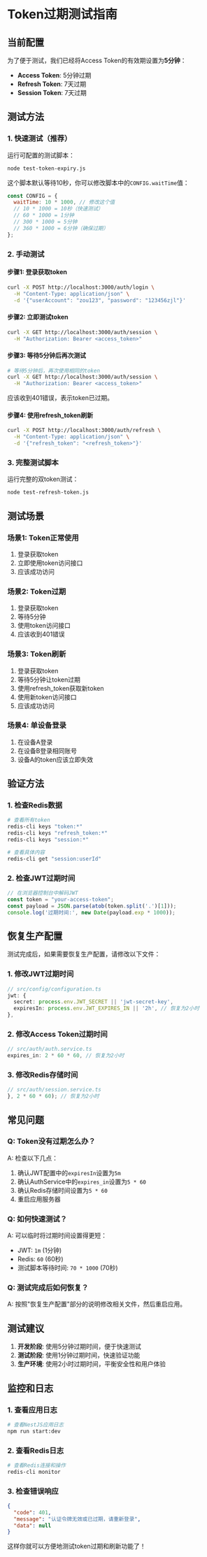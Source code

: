 # Token过期测试指南

## 当前配置

为了便于测试，我们已经将Access Token的有效期设置为**5分钟**：

- **Access Token**: 5分钟过期
- **Refresh Token**: 7天过期
- **Session Token**: 7天过期

## 测试方法

### 1. 快速测试（推荐）

运行可配置的测试脚本：

```bash
node test-token-expiry.js
```

这个脚本默认等待10秒，你可以修改脚本中的`CONFIG.waitTime`值：

```javascript
const CONFIG = {
  waitTime: 10 * 1000, // 修改这个值
  // 10 * 1000 = 10秒（快速测试）
  // 60 * 1000 = 1分钟
  // 300 * 1000 = 5分钟
  // 360 * 1000 = 6分钟（确保过期）
};
```

### 2. 手动测试

#### 步骤1: 登录获取token
```bash
curl -X POST http://localhost:3000/auth/login \
  -H "Content-Type: application/json" \
  -d '{"userAccount": "zou123", "password": "123456zjl"}'
```

#### 步骤2: 立即测试token
```bash
curl -X GET http://localhost:3000/auth/session \
  -H "Authorization: Bearer <access_token>"
```

#### 步骤3: 等待5分钟后再次测试
```bash
# 等待5分钟后，再次使用相同的token
curl -X GET http://localhost:3000/auth/session \
  -H "Authorization: Bearer <access_token>"
```

应该收到401错误，表示token已过期。

#### 步骤4: 使用refresh_token刷新
```bash
curl -X POST http://localhost:3000/auth/refresh \
  -H "Content-Type: application/json" \
  -d '{"refresh_token": "<refresh_token>"}'
```

### 3. 完整测试脚本

运行完整的双token测试：

```bash
node test-refresh-token.js
```

## 测试场景

### 场景1: Token正常使用
1. 登录获取token
2. 立即使用token访问接口
3. 应该成功访问

### 场景2: Token过期
1. 登录获取token
2. 等待5分钟
3. 使用token访问接口
4. 应该收到401错误

### 场景3: Token刷新
1. 登录获取token
2. 等待5分钟让token过期
3. 使用refresh_token获取新token
4. 使用新token访问接口
5. 应该成功访问

### 场景4: 单设备登录
1. 在设备A登录
2. 在设备B登录相同账号
3. 设备A的token应该立即失效

## 验证方法

### 1. 检查Redis数据
```bash
# 查看所有token
redis-cli keys "token:*"
redis-cli keys "refresh_token:*"
redis-cli keys "session:*"

# 查看具体内容
redis-cli get "session:userId"
```

### 2. 检查JWT过期时间
```javascript
// 在浏览器控制台中解码JWT
const token = "your-access-token";
const payload = JSON.parse(atob(token.split('.')[1]));
console.log('过期时间:', new Date(payload.exp * 1000));
```

## 恢复生产配置

测试完成后，如果需要恢复生产配置，请修改以下文件：

### 1. 修改JWT过期时间
```typescript
// src/config/configuration.ts
jwt: {
  secret: process.env.JWT_SECRET || 'jwt-secret-key',
  expiresIn: process.env.JWT_EXPIRES_IN || '2h', // 恢复为2小时
},
```

### 2. 修改Access Token过期时间
```typescript
// src/auth/auth.service.ts
expires_in: 2 * 60 * 60, // 恢复为2小时
```

### 3. 修改Redis存储时间
```typescript
// src/auth/session.service.ts
}, 2 * 60 * 60); // 恢复为2小时
```

## 常见问题

### Q: Token没有过期怎么办？
A: 检查以下几点：
1. 确认JWT配置中的`expiresIn`设置为`5m`
2. 确认AuthService中的`expires_in`设置为`5 * 60`
3. 确认Redis存储时间设置为`5 * 60`
4. 重启应用服务器

### Q: 如何快速测试？
A: 可以临时将过期时间设置得更短：
- JWT: `1m` (1分钟)
- Redis: `60` (60秒)
- 测试脚本等待时间: `70 * 1000` (70秒)

### Q: 测试完成后如何恢复？
A: 按照"恢复生产配置"部分的说明修改相关文件，然后重启应用。

## 测试建议

1. **开发阶段**: 使用5分钟过期时间，便于快速测试
2. **测试阶段**: 使用1分钟过期时间，快速验证功能
3. **生产环境**: 使用2小时过期时间，平衡安全性和用户体验

## 监控和日志

### 1. 查看应用日志
```bash
# 查看NestJS应用日志
npm run start:dev
```

### 2. 查看Redis日志
```bash
# 查看Redis连接和操作
redis-cli monitor
```

### 3. 检查错误响应
```json
{
  "code": 401,
  "message": "认证令牌无效或已过期，请重新登录",
  "data": null
}
```

这样你就可以方便地测试token过期和刷新功能了！ 